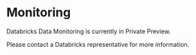 # Monitoring

Databricks Data Monitoring is currently in Private Preview.

Please contact a Databricks representative for more information.
